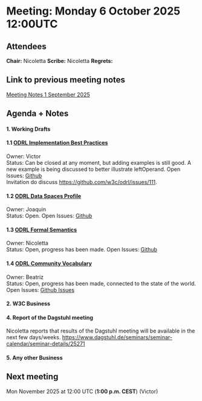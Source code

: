 # Meeting:  Monday 6 October 2025 12:00UTC

## Attendees

**Chair:** Nicoletta
**Scribe:** Nicoletta
**Regrets:** 

## Link to previous meeting notes

[Meeting Notes 1 September 2025](meeting-2025-09-01.md)

## Agenda + Notes

#### 1. Working Drafts   

#### 1.1 [ODRL Implementation Best Practices](https://w3c.github.io/odrl/bp/)
Owner: Victor  
Status: Can be closed at any moment, but adding examples is still good. A new example is being discussed to better illustrate leftOperand.
Open Issues: [Github](https://github.com/w3c/odrl/issues?q=is%3Aissue+is%3Aopen+label%3A%22Implementation+Best+Practices%22)  
Invitation do discuss https://github.com/w3c/odrl/issues/111.
 
#### 1.2 [ODRL Data Spaces Profile](https://w3c.github.io/odrl/profile-dataspaces/)
Owner: Joaquin  
Status: Open.
Open Issues: [Github](https://github.com/w3c/odrl/issues?q=is%3Aissue+is%3Aopen+label%3A%22Data+Spaces%22)  


#### 1.3 [ODRL Formal Semantics](https://w3c.github.io/odrl/formal-semantics/)
Owner: Nicoletta  
Status: Open, progress has been made.
Open Issues: [Github](https://github.com/w3c/odrl/issues?q=is%3Aissue+is%3Aopen+label%3A%22Formal+Semantics%22)  

 
#### 1.4 [ODRL Community Vocabulary](https://w3c.github.io/odrl/community-vocab/)
Owner: Beatriz  
Status: Open, progress has been made, connected to the state of the world.
Open Issues: [Github Issues](https://github.com/w3c/odrl/issues?q=is%3Aissue+is%3Aopen+label%3A%22Community+Vocabulary%22)   


#### 2. W3C Business

 
#### 4. Report of the Dagstuhl meeting
Nicoletta reports that results of the Dagstuhl meeting will be available in the next few days/weeks.
https://www.dagstuhl.de/seminars/seminar-calendar/seminar-details/25271

   
#### 5. Any other Business


## Next meeting
Mon November 2025 at 12:00 UTC (**1:00 p.m. CEST**) (Victor)
